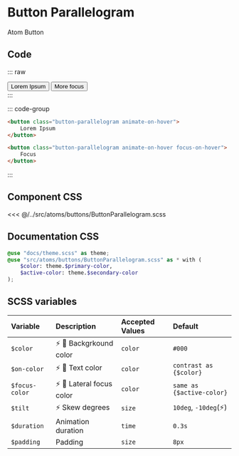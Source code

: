 # Button Parallelogram 
<Badge type="tip">Atom</Badge> <Badge type="info">Button</Badge>

## Code

::: raw
<div class="dev-section">
    <button class="button-parallelogram animate-on-hover">
        Lorem Ipsum
    </button>
    <button class="button-parallelogram animate-on-hover focus-on-hover">
        More focus
    </button>
</div>
:::

::: code-group
```html
<button class="button-parallelogram animate-on-hover">
    Lorem Ipsum
</button>
```
```html [focus]
<button class="button-parallelogram animate-on-hover focus-on-hover">
    Focus
</button>
```
:::

## Component CSS

<<< @/../src/atoms/buttons/ButtonParallelogram.scss

## Documentation CSS

```scss
@use "docs/theme.scss" as theme;
@use "src/atoms/buttons/ButtonParallelogram.scss" as * with (
    $color: theme.$primary-color,
    $active-color: theme.$secondary-color
);
```

## SCSS variables

| Variable       | Description                                              | Accepted Values | Default                   |
|:---------------|:---------------------------------------------------------|:----------------|:--------------------------|
| `$color`       | :zap: :first_quarter_moon_with_face: Backgrkound color   | `color`         | `#000`                    |
| `$on-color`    | :zap: :first_quarter_moon_with_face: Text color          | `color`         | `contrast as {$color}`    |
| `$focus-color` | :zap: :first_quarter_moon_with_face: Lateral focus color | `color`         | `same as {$active-color}` |
| `$tilt`        | :zap: Skew degrees                                       | `size`          | `10deg`, `-10deg`(:zap:)  |
| `$duration`    | Animation duration                                       | `time`          | `0.3s`                    |
| `$padding`     | Padding                                                  | `size`          | `8px`                     |

<style lang="scss">
@use "docs/theme.scss" as theme;
@use "src/atoms/buttons/ButtonParallelogram.scss" as * with (
    $color: theme.$primary-color,
    $active-color: theme.$secondary-color,
);
</style>
